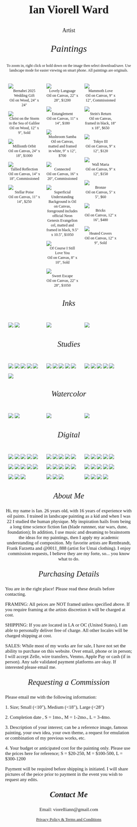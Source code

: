  <body> 
<style>
.desc1 {
 text-align: center;
 font-size: 35px;
font-family: garamond, serif;
 font-weight: bolder;;
}
 </style>
<body>
 
<p class= desc1>Ian Viorell Ward

<body> 
<style>
.desc2 {
 text-align: center;
 font-family: garamond, serif;
 font-size: 18px;
}
 </style>
<body>
<p class= desc2> Artist 

  <!-- PAINTINGS SECTION -->
  
 <body> 
<style>
.desc3 {
 text-align: center;
 font-size: 30px;
 font-family: garamond, serif;
font-style: italic;
}
 </style>
<body>
<p class= desc3>Paintings

<body> 
<style>
.desc4 {
 text-align: center;
 font-size: 12px;
 font-family: garamond, serif;;
}
 </style>
<body>
<p class= desc4> To zoom in, right click or hold down on the image then select download/save. Use landscape mode for easier viewing on smart phone. All paintings are originals.
 
<body> 
<style>
* {
  box-sizing: border-box;}
body {
  margin: 0;
  font-family: Garamond, serif;}
.header {
  text-align: center;
  padding: 1px;}
/* Create two equal columns that floats next to each other */
.column {
  float: left;
  width: 30%;
  padding: 10px;}
.column img {
  margin-top: 1;}
/* Clear floats after the columns */
.row:after {
  content: "";
  display: table;
  clear: both;}
.desc {
 text-align: center;
 font-size: 12px;
font-family: garamond, serif;}

</style>
<body>
<!-- Photo Grid -->
 <div class="row">
  <div class="column">
      <img src="https://github.com/user-attachments/assets/ee8db348-d8f6-4830-928e-b9c9035e6c69" >
    <div class="desc">Bernabei 2025 Wedding Gift </div>
    <div class="desc">Oil on Wood, 24" x 24" </div>
      <img src="https://github.com/user-attachments/assets/ac82b7bc-a398-42e1-9c15-c7e0e82bb112" >
    <div class="desc">Christ on the Storm in the Sea of Galilee</div>
    <div class="desc">Oil on Wood, 12" x 9", Sold </div>
      <img src="https://github.com/user-attachments/assets/64cf449b-8009-4a89-a609-c825d9da8f44" >
    <div class="desc">Millionth Orbit</div>
    <div class="desc">Oil on Canvas, 24" x 18", $1000 </div>
      <img src="https://github.com/user-attachments/assets/924fda2b-bbb7-4f6d-975b-56abaf0596b3" >
    <div class="desc">Tallied Reflection</div>
    <div class="desc">Oil on Canvas, 14" x 18", Commissioned </div>
      <img src="https://github.com/user-attachments/assets/8744748b-40f1-4856-bfda-9b9632ba5dc5" >
    <div class="desc">Stellar Poise</div>
    <div class="desc">Oil on Canvas, 11" x 14", $250 </div>
  </div>
  <div class="column">
    <img src="https://github.com/user-attachments/assets/4e223c70-059a-4681-ad26-4c8517536d55" >
   <div class="desc">Lovely Language</div>
   <div class="desc">Oil on Canvas, 22" x 28", $1200 </div>
    <img src="https://github.com/user-attachments/assets/198384df-99aa-43c7-9b92-523253ea9f57" >
   <div class="desc">Entanglement</div>
   <div class="desc">Oil on Canvas, 11" x 14", $180 </div>
    <img src="https://github.com/user-attachments/assets/07205f6f-ece7-469a-8740-91330366ba31" >
   <div class="desc">Mushroom Samba</div>
   <div class="desc">Oil on Canvas, matted and framed in white, 9" x 12", $700 </div>
    <img src="https://github.com/user-attachments/assets/87770f4f-9a3d-4efd-a4eb-235a0d717731" >
   <div class="desc">Connected</div>
   <div class="desc">Oil on Canvas, 16" x 20", Commissioned </div>
    <img src="https://github.com/user-attachments/assets/ab2fb400-7138-4233-a76c-d73f75a08d09" >
   <div class="desc">Superficial Understanding</div>
   <div class="desc">Background is Oil on Canvas, foreground includes official Neon Genesis Evangelion cel, matted and framed in black, 9.5" x 10.5", $1050  </div>
    <img src="https://github.com/user-attachments/assets/012ae9c3-3000-4d22-9e73-ed077707d14b" >
   <div class="desc">Of Course I Still Love You</div>
   <div class="desc">Oil on Canvas, 8" x 10", Sold </div>
     <img src="https://github.com/user-attachments/assets/42018ee3-cdb4-40b6-b6ea-8d5c2205d062" >
    <div class="desc">Sweet Escape</div>
    <div class="desc">Oil on Canvas, 22" x 28", $1050 </div>
  </div>
  <div class="column">
    <img src="https://github.com/user-attachments/assets/bab3c1e0-7253-4abe-9ba2-cc0bb25dac03" >
   <div class="desc">Mammoth Love</div>
   <div class="desc">Oil on Canvas, 9" x 12", Commissioned </div>
    <img src="https://github.com/user-attachments/assets/d837e852-e896-43c3-8793-cf3e6cd8c7f1" >
   <div class="desc">Stein's Return</div>
   <div class="desc">Oil on Canvas, framed in black, 18" x 18", $650 </div>
    <img src="https://github.com/user-attachments/assets/10713375-6f6a-4501-8c2c-8c8702ecfad6" >
   <div class="desc">Tokyo III</div>
   <div class="desc">Oil on Canvas, 9" x 12", $120 </div>
    <img src="https://github.com/user-attachments/assets/09d64ad4-b444-4432-aec0-94fcc203d429" >
   <div class="desc">Wall Maria</div>
   <div class="desc">Oil on Canvas, 9" x 12", $150 </div>
    <img src="https://github.com/user-attachments/assets/eb2796b1-6bf9-4526-b902-56126b92ca74" >
   <div class="desc">Bronze</div>
   <div class="desc">Oil on Canvas, 5" x 5", $60 </div>
    <img src="https://github.com/user-attachments/assets/d381b335-bb8b-4b56-9ea5-0615894e4d21" >
   <div class="desc">Bricks</div>
   <div class="desc">Oil on Canvas, 12" x 16", $480 </div>
    <img src="https://github.com/user-attachments/assets/6f9016f8-c95f-41d0-8831-d16e462a9f22" >
   <div class="desc">Heated Covers</div>
   <div class="desc">Oil on Canvas, 12" x 9", Sold </div>
  </div>
</div>


<!-- INKS SECTION -->
 <body> 
<style>
.desc5 {
 text-align: center;
 font-size: 25px;
 font-family: garamond, serif;
font-style: italic;
}
 </style>
<body>
<p class= desc5>Inks

<body> 
<style>
* {
  box-sizing: border-box;}
body {
  margin: 0;
  font-family: Arial;}
.header {
  text-align: center;
  padding: 32px;}
/* Create two equal columns that floats next to each other */
.column {
  float: left;
  width: 30%;
  padding: 10px;}
.column img {
  margin-top: 12;}
/* Clear floats after the columns */
.row:after {
  content: "";
  display: table;
  clear: both;}
</style>
<body>


<div class="row">
  <div class="column">
      <img src="https://github.com/user-attachments/assets/c20b14c3-26ad-4426-ba3e-bc641e1675c9">  
      <img src="https://github.com/user-attachments/assets/8e690b4b-a4e9-4b6e-87ca-a36aacabf384">
  </div>
  <div class="column">
    <img src="https://github.com/user-attachments/assets/0f765411-a9ac-4ae2-8f47-745021b52e08">
  </div>
  <div class="column">
    <img src="https://github.com/user-attachments/assets/f3d42e93-f739-4b48-adee-14fa2f534e29">

  </div>
</div>

</body>

<!-- STUDIES SECTION -->

 <body> 
<style>
.desc6 {
 text-align: center;
 font-size: 25px;
 font-family: garamond, serif;
font-style: italic;
}
 </style>
<body>
<p class= desc6>Studies


<body> 
<style>
* {
  box-sizing: border-box;}
body {
  margin: 0;
  font-family: garamond, serif;}
.header {
  text-align: center;
  padding: 32px;}
/* Create two equal columns that floats next to each other */
.column {
  float: left;
  width: 30%;
  padding: 10px;}
.column img {
  margin-top: 12;}
/* Clear floats after the columns */
.row:after {
  content: "";
  display: table;
  clear: both;}
</style>
<body>

<div class="row">
  <div class="column">
      <img src="https://github.com/user-attachments/assets/9806ff71-39c1-44df-85b5-09408e160ad1">
      <img src="https://github.com/user-attachments/assets/bd60808c-1d0f-460e-8acb-0aabdf280412">
      <img src="https://github.com/user-attachments/assets/4d314578-6928-4347-85e1-a7b213331dac">
      <img src="https://github.com/user-attachments/assets/6a7f1dd2-ad95-40a9-834a-bc1b7f4a6a0d">
      <img src="https://github.com/user-attachments/assets/72ced081-31bf-4860-b1af-a115ce069de4">
      <img src="https://github.com/user-attachments/assets/58ff5747-9aa7-42cf-aa88-11056084dcec">
      
    
  </div>
  <div class="column">
    <img src="https://github.com/user-attachments/assets/e511ebe7-b66b-4e7e-b2e4-879284774451">
    <img src="https://github.com/user-attachments/assets/3a75fba5-c961-4f21-8c74-b24b220ef054">
    <img src="https://github.com/user-attachments/assets/8df43d43-ce89-4d0d-a5ed-bad997eefe2e">
    <img src="https://github.com/user-attachments/assets/abdb04d7-dec0-4198-a4ab-9768257834a4">
    <img src="https://github.com/user-attachments/assets/fe38207d-2a64-4e6e-9053-1614db893392">
    
  </div>
  <div class="column">
    <img src="https://github.com/user-attachments/assets/46930216-7aae-4347-8de1-9c825e05ba27">
    <img src="https://github.com/user-attachments/assets/7bd75c98-cefc-4ba7-a7da-547b759119c2">
    <img src="https://github.com/user-attachments/assets/3f602713-6aa6-4902-a9a0-9fdff1be770c">
    <img src="https://github.com/user-attachments/assets/850bdfd4-c1a8-4122-ae37-2e4027cc1a9e">
    <img src="https://github.com/user-attachments/assets/9cfe37a3-df7a-4d8b-afa4-a6893fffda07">
   
   
  </div>
</div>

<!-- WATERCOLORS SECTION -->
 <body> 
<style>
.desc7 {
 text-align: center;
 font-size: 25px;
 font-family: garamond, serif;
font-style: italic;
}
 </style>
<body>
<p class= desc7>Watercolor

<body> 
<style>
* {
  box-sizing: border-box;}
body {
  margin: 0;
  font-family: garamond, serif;}
.header {
  text-align: center;
  padding: 32px;}
/* Create two equal columns that floats next to each other */
.column {
  float: left;
  width: 30%;
  padding: 10px;}
.column img {
  margin-top: 12;}
/* Clear floats after the columns */
.row:after {
  content: "";
  display: table;
  clear: both;}
</style>
<body>

<div class="row">
  <div class="column">
      <img src="https://github.com/user-attachments/assets/23517c0a-515d-4940-8245-93deed4b98ae">
      <img src="https://github.com/user-attachments/assets/65886c10-5de3-4675-b8f5-b93e67e6f81f">
    
  </div>
  <div class="column">
  <img src="https://github.com/user-attachments/assets/f30914dd-3899-47c0-8a8f-d223d0df25c4">
 
  </div>
  <div class="column">
  <img src="https://github.com/user-attachments/assets/440354ce-8356-493b-96ec-22c03cfe6388">
  </div>
</div>


<!-- DIGITAL SECTION -->

 <body> 
<style>
.desc8 {
 text-align: center;
 font-size: 25px;
 font-family: garamond, serif;
font-style: italic;
}
 </style>
<body>
<p class= desc8>Digital
<body> 
<style>
* {
  box-sizing: border-box;}
body {
  margin: 0;
  font-family: garamond, serif;}
.header {
  text-align: center;
  padding: 32px;}
/* Create two equal columns that floats next to each other */
.column {
  float: left;
  width: 30%;
  padding: 10px;}
.column img {
  margin-top: 12;}
/* Clear floats after the columns */
.row:after {
  content: "";
  display: table;
  clear: both;}
</style>
<body>

<div class="row">
  <div class="column">
   <img src="https://github.com/user-attachments/assets/2f68000f-3279-48da-809e-299eba264303">
   <img src="https://github.com/user-attachments/assets/2e70368b-8edd-446c-9b07-a082834f96a6">
   <img src="https://github.com/user-attachments/assets/786ddfdc-a53f-438a-af83-6b60e487c698">
   <img src="https://github.com/user-attachments/assets/4c072892-6878-486c-9c2e-471f8fd47f3c">
   <img src="https://github.com/user-attachments/assets/8dd56ad6-6d45-4747-aca1-c5a6c99a9359">
   <img src="https://github.com/user-attachments/assets/1d1337ee-50e5-4aa6-809d-33a62cc269d2">
   <img src="https://github.com/user-attachments/assets/21a7eff4-8c35-4320-b496-886d5075d06e">
   <img src="https://github.com/user-attachments/assets/98190297-0e89-46af-ae91-f742a59f2e60">
   <img src="https://github.com/user-attachments/assets/6f712f51-82a3-41a3-ba2c-6e01c11e3204">
   <img src="https://github.com/user-attachments/assets/e96590c4-ebe8-400a-a6bf-624eded09248">
   <img src="https://github.com/user-attachments/assets/28f3e751-8a05-455b-9434-58a19e17cd38">
   <img src="https://github.com/user-attachments/assets/f21f7394-0b37-479d-bae8-e0b204f56069">
   <img src="https://github.com/user-attachments/assets/55aa5e8d-3453-425f-9500-93f08b90c67b">
    
  </div>
  <div class="column">
  <img src="https://github.com/user-attachments/assets/c2d51701-c09c-49f7-a7c2-b962558a5c9f">
  <img src="https://github.com/user-attachments/assets/39773b79-eead-4f7a-ae4b-debb20b8279b">
  <img src="https://github.com/user-attachments/assets/a1d8d2a5-df05-4ca5-8057-282a0a723ea1">
  <img src="https://github.com/user-attachments/assets/286aef94-5d2a-4d81-a2b9-d7c6ababc7d5">
  <img src="https://github.com/user-attachments/assets/4dd67f28-029c-444d-bed8-883a19f29e8a">
  <img src="https://github.com/user-attachments/assets/e3f1a005-07e9-4274-89c3-b195e7e449a4">
  <img src="https://github.com/user-attachments/assets/2a9a7ab1-a85c-4844-bfdc-86f7f550df03">
  <img src="https://github.com/user-attachments/assets/eba5739b-5a1d-4b51-85dd-db259fc2b9ce">
  <img src="https://github.com/user-attachments/assets/3124fce9-d0c6-4292-94b2-2d90124a1e61">
  <img src="https://github.com/user-attachments/assets/6325f000-6309-4ebb-9869-43ff5c4e80d8">
  <img src="https://github.com/user-attachments/assets/3674910f-f22c-42cf-be71-2cc9740cac47">
  <img src="https://github.com/user-attachments/assets/32d47872-2b59-44fc-ad4c-fa591a51e028">
  <img src="https://github.com/user-attachments/assets/3aab2d7e-bc87-4230-92ff-14ea7ed921df">
  
 
  </div>
  <div class="column">
  <img src="https://github.com/user-attachments/assets/938f8a6f-7f13-44b6-8d77-c9ac48c2913b">
  <img src="https://github.com/user-attachments/assets/92f9722b-b1a0-45b5-a9c7-a762340537e6">
  <img src="https://github.com/user-attachments/assets/80b70793-67d6-4419-94a8-d09108d92796">
  <img src="https://github.com/user-attachments/assets/c99203b7-15f1-40f0-8d45-f964a8c113cb">
  <img src="https://github.com/user-attachments/assets/2bcdf074-ae1e-4e57-b7f6-cd53b4c048ee">
  <img src="https://github.com/user-attachments/assets/5d9281f7-716a-48b3-94ff-a8285d828fa0">
  <img src="https://github.com/user-attachments/assets/3b0fe80c-b3f7-4eab-b337-2e69db34bf01">
  <img src="https://github.com/user-attachments/assets/6f553e66-f827-4887-abd6-d3986dc597f1">
  <img src="https://github.com/user-attachments/assets/ee1ccde0-65b8-41d6-89d1-f79bbeebceaa">
  <img src="https://github.com/user-attachments/assets/10903cea-194a-4860-9139-41aba5552f5e">
  <img src="https://github.com/user-attachments/assets/e1a59831-ad02-48f9-a780-09de63861436">
  <img src="https://github.com/user-attachments/assets/da86dc5b-fd79-4a39-919e-c8c12ad1eb8a">
  <img src="https://github.com/user-attachments/assets/1ca55b6e-820a-43bf-8959-c2317fa8a69e">
  <img src="https://github.com/user-attachments/assets/8adea3cf-04a0-4f76-9901-24003db09dfd">


  </div>
</div>

 <!-- ABOUT ME SECTION -->
 <body> 
<style>
.desc9 {
 text-align: center;
 font-size: 25px; 
 font-family: garamond, serif;
font-style: italic;
}
 </style>
<body>
 
<p class= desc9>About Me

 <body> 
<style>
.desc10 {
 text-align: center;
 font-size: 15px;
 font-family: garamond, serif;
}
 </style>
<body>
 
<p class= desc10> Hi, my name is Ian. 26 years old, with 16 years of experience with oil paints. I trained in landscape painting as a kid and when I was 22 I studied the human physique. My inspiration hails from being a long time science fiction fan (blade runnner, star wars, dune, foundation); In addition, I use music and dreaming to brainstorm the ideas for my paintings, then I apply my academic understanding of composition. My favorite artists are Rembrandt, Frank Farzetta and @0011_888 (artist for Umai clothing). I enjoy commission requests, I believe they are my forte, so... you know what to do.


<!-- PURCHASING SECTION -->

 <body> 
<style>
.desc11 {
 text-align: center;
 font-size: 25px;
 font-family: garamond, serif;
font-style: italic;
}
 </style>
<body>
 
<p class= desc11>Purchasing Details

 <body> 
<style>
.desc12 {
 text-align: left;
 font-size: 15px;
 font-family: garamond, serif;
}
 </style>
<body>
 
<p class=desc12>  You are in the right place! Please read these details before contacting.
<p class=desc12>FRAMING: All peices are NOT framed unless specified above. If you require framing at the artists discretion it will be charged at cost. 
<p class=desc12> SHIPPING: If you are located in LA or OC (United States), I am able to personally deliver free of charge. All other locales will be charged shipping at cost. 
<p class=desc12> SALES: While most of my works are for sale, I have not set the ability to purchase on this website. Over email, phone or in person; I will accept Zelle, wire transfers, Venmo, Apple Pay or cash (if in person). Any safe validated payment platforms are okay. If interested please email me.


<!-- REQUESTING A COMMISSION SECTION -->


 <body> 
<style>
.desc13 {
 text-align: center;
 font-size: 25px;
 font-family: garamond, serif;
font-style: italic;
}
 </style>
<body>
 
<p class= desc13>Requesting a Commission

 <body> 
<style>
.desc14 {
 text-align: left;
 font-size: 15px;
 font-family: garamond, serif;
}
 </style>
<body>
 
<p class=desc14> Please email me with the following information:
<p class=desc14> 1. Size; Small (<10"), Medium (<18"), Large (<28")
<p class=desc14> 2. Completion date , S = 1mo., M = 1-2mo., L = 3-4mo.
<p class=desc14> 3. Description of your interest; can be a reference image, famous painting, your own idea, your own theme, a request for emulation or combination of my previous works, etc. 
<p class=desc14> 4. Your budget or anticipated cost for the painting only. Please use the prices here for reference; S = $20-250, M = $100-500, L = $300-1200 
<p class=desc14> Payment will be required before shipping is initiated. I will share pictures of the peice prior to payment in the event you wish to request any edits.

 <!-- CONTACT ME SECTION -->
 
  <body> 
<style>
.desc15 {
 text-align: center;
 font-size: 25px;
 font-family: garamond, serif;
font-weight: bold;
font-style: italic;
}
 </style>
<body>
 
<p class= desc15>Contact Me

  <body> 
<style>
.desc16 {
 text-align: center;
 font-size: 15px;
 font-family: garamond, serif;
}
 </style>
<body>
<p class=desc16> Email: viorelliann@gmail.com 



<body> 
<style>
.desc17 {
 text-align: center;
 font-size: 13px;
 font-family: garamond, serif;
}
 </style>
<body>
<p class=desc17>  
<a class=desc17 href="PrivacyPolicy">Privacy Policy & Terms and Conditions</a>



